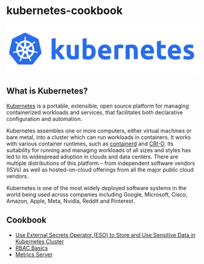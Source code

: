 # kubernetes-cookbook

![](./img/k8s_logo.png)

## What is Kubernetes?
[Kubernetes](https://kubernetes.io/docs/concepts/overview/) is a portable, extensible, open source platform for managing containerized workloads and services, that facilitates both declarative configuration and automation.

Kubernetes assembles one or more computers, either virtual machines or bare metal, into a cluster which can run workloads in containers. It works with various container runtimes, such as [containerd](https://containerd.io/) and [CRI-O](https://cri-o.io/). Its suitability for running and managing workloads of all sizes and styles has led to its widespread adoption in clouds and data centers. There are multiple distributions of this platform – from independent software vendors (ISVs) as well as hosted-on-cloud offerings from all the major public cloud vendors.

Kubernetes is one of the most widely deployed software systems in the world being used across companies including Google, Microsoft, Cisco, Amazon, Apple, Meta, Nvidia, Reddit and Pinterest.

## Cookbook

- [Use External Secrets Operator (ESO) to Store and Use Sensitive Data in Kubernetes Cluster](./recipes/external-operator-with-aws-secrets-manager/)
- [RBAC Basics](./recipes/rbac-basics/)
- [Metrics Server](./recipes/metrics-server/)